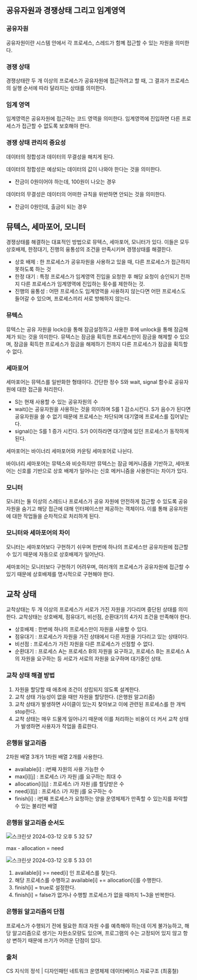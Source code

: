 ## 공유자원과 경쟁상태 그리고 임계영역

### 공유자원

공유자원이란 시스템 안에서 각 프로세스, 스레드가 함꼐 접근할 수 있는 자원을 의미한다.

### 경쟁 상태

경쟁상태란 두 개 이상의 프로세스가 공유자원에 접근하려고 할 때, 그 결과가 프로세스의 실행 순서에 따라 달라지는 상태를 의미한다.

### 임계 영역

임계영역은 공유자원에 접근하는 코드 영역을 의미한다. 임계영역에 진입하면 다른 프로세스가 접근할 수 없도록 보호해야 한다.

### 경쟁 상태 관리의 중요성

데이터의 정합성과 데이터의 무결성을 해치게 된다.

데이터의 정합성은 예상되는 데이터의 값이 나와야 한다는 것을 의미한다.

- 잔금이 0원이어야 하는데, 100원이 나오는 경우

데이터의 무결성은 데이터의 어떠한 규칙을 위반하면 안되는 것을 의미한다.

- 잔금이 0원인데, 출금이 되는 경우

## 뮤텍스, 세마포어, 모니터

경쟁상태를 해결하는 대표적인 방법으로 뮤텍스, 세마포어, 모니터가 있다. 이들은 모두 상호배제, 한정대기, 진행의 융통성의 조건을 만족시키며 경쟁상태를 해결한다.

- 상호 배제 : 한 프로세스가 공유자원을 사용하고 있을 때, 다른 프로세스가 접근하지 못하도록 하는 것
- 한정 대기 : 특정 프로세스가 임계영역 진입을 요청한 후 해당 요청이 승인되기 전까지 다른 프로세스가 임계영역에 진입하는 횟수를 제한하는 것.
- 진행의 융통성 : 어떤 프로세스도 임계영역을 사용하지 않는다면 어떤 프로세스도 들어갈 수 있으며, 프로세스끼리 서로 방해하지 않는다.

### 뮤텍스

뮤텍스는 공유 자원을 lock()을 통해 잠금설정하고 사용한 후에 unlock을 통해 잠금해제가 되는 것을 의미한다. 뮤텍스는 잠금을 획득한 프로세스만이 잠금을 해제할 수 있으며, 잠금을 획득한 프로세스가 잠금을 해제하기 전까지 다른 프로세스가 잠금을 획득할 수 없다.

### 세마포어

세마포어는 뮤텍스를 일반화한 형태이다. 간단한 정수 S와 wait, signal 함수로 공유자원에 대한 접근을 처리한다.

- S는 현재 사용할 수 있는 공유자원의 수
- wait()는 공유자원을 사용하는 것을 의미하며 S를 1 감소시킨다. S가 음수가 된다면 공유자원을 쓸 수 없기 때문에 프로세스는 차단되며 대기열에 프로세스를 집어넣는다.
- signal()는 S를 1 증가 시킨다. S가 0이하라면 대기열에 있던 프로세스가 동작하게 된다.

세마포어는 바이너리 세마포어와 카운팅 세마포어로 나뉜다.

바이너리 세마포어는 뮤텍스와 비슷하지만 뮤텍스는 잠금 메커니즘을 기반하고, 세마포어는 신호를 기반으로 상호 배제가 일어나는 신호 메커니즘을 사용한다는 차이가 있다.

### 모니터

모니터는 둘 이상의 스레드나 프로세스가 공유 자원에 안전하게 접근할 수 있도록 공유자원을 숨기고 해당 접근에 대해 인터페이스만 제공하는 객체이다. 이를 통해 공유자원에 대한 작업들을 순차적으로 처리하게 된다.

### 모니터와 세마포어의 차이

모니터는 세마포어보다 구현하기 쉬우며 한번에 하나의 프로세스만 공유자원에 접근할 수 있기 때문에 자동으로 상호배제가 일어난다.

세마포어는 모니터보다 구현하기 어려우며, 여러개의 프로세스가 공유자원에 접근할 수 있기 때문에 상호배제를 명시적으로 구현해야 한다.

## 교착 상태

교착상태는 두 개 이상의 프로세스가 서로가 가진 자원을 기다리며 중단된 상태를 의미한다. 교착상태는 상호배제, 점유대기, 비선점, 순환대기의 4가지 조건을 만족해야 한다.

- 상호배제 : 한번에 하나의 프로세스만이 자원을 사용할 수 있다.
- 점유대기 : 프로세스가 자원을 가진 상태에서 다른 자원을 기다리고 있는 상태이다.
- 비선점 : 프로세스가 가진 자원을 다른 프로세스가 선점할 수 없다.
- 순환대기 : 프로세스 A는 프로세스 B의 자원을 요구하고, 프로세스 B는 프로세스 A의 자원을 요구하는 등 서로가 서로의 자원을 요구하며 대기중인 상태.

### 교착 상태 해결 방법

1. 자원을 할당할 때 애초에 조건이 성립되지 않도록 설계한다.
2. 교착 상태 가능성이 없을 때만 자원을 할당한다. (은행원 알고리즘)
3. 교착 상태가 발생하면 사이클이 있는지 찾아보고 이에 관련된 프로세스를 한 개씩 stop한다.
4. 교착 상태는 매우 드물게 일어나기 때문에 이를 처리하는 비용이 더 커서 교착 상태가 발생하면 사용자가 작업을 종료한다.

### 은행원 알고리즘

2차원 배열 3개가 1차원 배열 2개를 사용한다.

- available[i] : i번째 자원의 사용 가능한 수
- max[i][j] : 프로세스 i가 자원 j를 요구하는 최대 수
- allocation[i][j] : 프로세스 i가 자원 j를 할당받은 수
- need[i][j] : 프로세스 i가 자원 j를 요구하는 수
- finish[i] : i번째 프로세스가 요청하는 양을 운영체제가 만족할 수 있는지를 파악할 수 있는 불리언 배열

### 은행원 알고리즘 순서도

![스크린샷 2024-03-12 오후 5 32 57](https://gist.github.com/assets/78193416/ad492eeb-acbf-479f-a7a5-7d5b79c08798)

max - allocation = need

![스크린샷 2024-03-12 오후 5 33 01](https://gist.github.com/assets/78193416/b240b03d-a7a2-4b62-b60a-d64f1b2b24a6)

1. available[i] >= need[i] 인 프로세스를 찾는다.
2. 해당 프로세스를 수행하고 available[i] += allocation[i]를 수행한다.
3. finish[i] = true로 설정한다.
4. finish[i] = false가 없거나 수행할 프로세스가 없을 때까지 1~3을 반복한다.

### 은행원 알고리즘의 단점

프로세스가 수행되기 전에 필요한 최대 자원 수를 예측해야 하는데 이게 불가능하고, 해당 알고리즘으로 생기는 자원소모량도 있으며, 프로그램의 수는 고정되어 있지 않고 항상 변하기 때문에 쓰기가 어려운 단점이 있다.

### 출처

CS 지식의 정석 | 디자인패턴 네트워크 운영체제 데이터베이스 자료구조 (최홍철)
